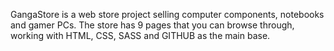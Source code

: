 GangaStore is a web store project selling computer components, notebooks and gamer PCs.
The store has 9 pages that you can browse through, working with HTML, CSS, SASS and GITHUB as the main base.
